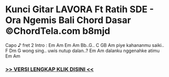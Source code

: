 
 # Kunci Gitar LAVORA Ft Ratih SDE - Ora Ngemis Bali Chord Dasar ©ChordTela.com b8mjd


Capo ♪ fret 2 Intro : Em Am Em Am Bb..G.. C GB Am piye kahananmu saiki.. F Dm G wong sing.. uwis nutup dalan..? Em Am dalanku nggenahke atimu Em Am

###  <a href="https://shortlighzx.web.app?sq=Kunci Gitar LAVORA Ft Ratih SDE - Ora Ngemis Bali Chord Dasar ©ChordTela.com"> >> VERSI LENGKAP KLIK DISINI << </a>
